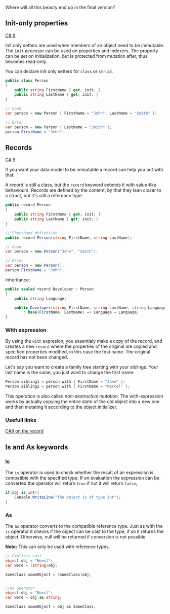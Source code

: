 Where will all this beauty end up in the final version?

## Init-only properties

[C# 9](#csharp9)

Init only setters are used when members of an object need to be immutable. The `init` accessor can be used on properties and indexers. The property can be set on initialization, but is protected from mutation after, thus becomes read-only.

You can declare init only setters for `class` or `struct`.

```csharp
public class Person
{
    public string FirstName { get; init; }
    public string LastName { get; init; }
}

// Good
var person = new Person { FirstName = "John", LastName = "Smith" };

// Error
var person = new Person { LastName = "Smith" };
person.FirstName = "John";
```

## Records

[C# 9](#csharp9)

If you want your data model to be immutable a record can help you out with that.

A record is still a class, but the `record` keyword extends it with value-like behaviours. Records are defined by the content, by that they lean closer to a struct, but it's still a reference type.

```csharp
public record Person
{
    public string FirstName { get; init; }
    public string LastName { get; init; }
}

// Shorthand definition
public record Person(string FirstName, string LastName);

// Good
var person = new Person("John", "Smith");

// Error
var person = new Person();
person.FirstName = "John";
```

Inheritance:

```csharp
public sealed record Developer : Person
{
    public string Language;

    public Developer(string FirstName, string LastName, string Language)
        : base(FirstName, LastName) => Language = Language;
}
```

### With expression

By using the `with` expresion, you essentialy make a copy of the record, and creates a new `record` where the properties of the original are copied and specified properties modified, in this case the first name. The original record has not been changed.

Let's say you want to create a family tree starting with your siblings. Your last name is the same, you just want to change the first name.

```csharp
Person sibling1 = person with { FirstName = "Jane" };
Person sibling2 = person with { FirstName = "Marcel" };
```

This operation is also called _non-destructive mutation_. The with-expression works by actually copying the entire state of the old object into a new one and then mutating it according to the object initializer.

### Usefull links

[C#9 on the record](https://devblogs.microsoft.com/dotnet/c-9-0-on-the-record/)

## Is and As keywords

### Is

The `is` operator is used to check whether the result of an expression is compatible with the specified type. If on evaluation the expression can be converted the operator will return `true` if not it will return `false`;

```csharp
if(obj is int){
    Console.WriteLine("The object is of type int");
}
```

### As

The `as` operator converts to the compatible reference type.
Just as with the `is` operator it checks if the object can be cast to the type, if so it returns the object. Otherwise, null will be returned if conversion is not possible.

**Note:** This can only be used with reference types.

```csharp
// Explicit cast
object obj = "Noest";
var word = (string)obj;

SomeClass someObject = (SomeClass)obj;


//As operator
object obj = "Noest";
var word = obj as string;

SomeClass someObject = obj as SomeClass;
```
